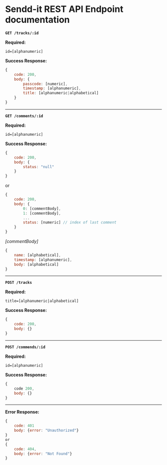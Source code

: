 # Sendd-it REST API Endpoint documentation

**`GET /tracks/:id`**

**Required:** 
    
    id=[alphanumeric]

**Success Response:**
```js
{
    code: 200,
    body: {
        passcode: [numeric],
        timestamp: [alphanumeric],
        title: [alphanumeric|alphabetical]
    }
}
```
---
**`GET /comments/:id`**

**Required:** 
    
    id=[alphanumeric]

**Success Response:**
```js
{
    code: 200,
    body: {
        status: "null"
    }
}
```
or
```js
{
    code: 200,
    body: {
        0: [commentBody],
        1: [commentBody],
        ...
        status: [numeric] // index of last comment
    }
}
```
*[commentBody]*
```js
{
    name: [alphabetical],
    timestamp: [alphanumeric],
    body: [alphabetical]
}
```
---

**`POST /tracks`**

**Required:** 
    
    title=[alphanumeric|alphabetical]

**Success Response:**

```js
{
    code: 200,
    body: {}
}
```
---
**`POST /commends/:id`**

**Required:** 
    
    id=[alphanumeric]

**Success Response:**

```js
{
    code 200,
    body: {}
}
```
---

**Error Response:**

```js
{
    code: 401
    body: {error: "Unauthorized"}
}
or
{
    code: 404,
    body: {error: "Not Found"}
}
```

